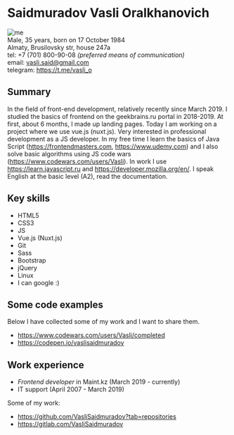 # Saidmuradov Vasli Oralkhanovich
![me](https://i.ibb.co/swcGbpq/me.jpg "Me")  
Male, 35 years, born on 17 October 1984   
Almaty, Brusilovsky str, house 247a    
tel: +7 (701) 800-90-08  *(preferred means of communication)*   
email: <vasli.said@gmail.com>  
telegram: https://t.me/vasli_o

## Summary
In the field of front-end development, relatively recently since March 2019. I studied the basics of frontend on the geekbrains.ru portal in 2018-2019. At first, about 6 months, I made up landing pages. Today I am working on a project where we use vue.js (nuxt.js). Very interested in professional development as a JS developer. In my free time I learn the basics of Java Script (https://frontendmasters.com, https://www.udemy.com) and I also solve basic algorithms using JS code wars (<https://www.codewars.com/users/Vasli>). In work I use https://learn.javascript.ru and https://developer.mozilla.org/en/. I speak English at the basic level (A2), read the documentation.   

## Key skills
- HTML5
- CSS3
- JS
- Vue.js (Nuxt.js)
- Git
- Sass
- Bootstrap
- jQuery
- Linux
- I can google :)   

## Some code examples
Below I have collected some of my work and I want to share them.  
- https://www.codewars.com/users/Vasli/completed
- https://codepen.io/vaslisaidmuradov

## Work experience
- *Frontend developer* in Maint.kz (March 2019 - currently)   
- IT support (April 2007 - March 2019)  

Some of my work:   
- https://github.com/VasliSaidmuradov?tab=repositories
- https://gitlab.com/VasliSaidmuradov   

